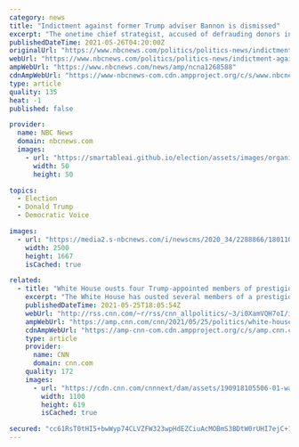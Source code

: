 ```yaml
---
category: news
title: "Indictment against former Trump adviser Bannon is dismissed"
excerpt: "The onetime chief strategist, accused of defrauding donors in a $25 million fund to build a wall along the U.S. border, had been pardoned by the president."
publishedDateTime: 2021-05-26T04:20:00Z
originalUrl: "https://www.nbcnews.com/politics/politics-news/indictment-against-former-trump-adviser-bannon-dismissed-n1268588"
webUrl: "https://www.nbcnews.com/politics/politics-news/indictment-against-former-trump-adviser-bannon-dismissed-n1268588"
ampWebUrl: "https://www.nbcnews.com/news/amp/ncna1268588"
cdnAmpWebUrl: "https://www-nbcnews-com.cdn.ampproject.org/c/s/www.nbcnews.com/news/amp/ncna1268588"
type: article
quality: 135
heat: -1
published: false

provider:
  name: NBC News
  domain: nbcnews.com
  images:
    - url: "https://smartableai.github.io/election/assets/images/organizations/nbcnews.com-50x50.jpg"
      width: 50
      height: 50

topics:
  - Election
  - Donald Trump
  - Democratic Voice

images:
  - url: "https://media2.s-nbcnews.com/i/newscms/2020_34/2288866/180110-steve-bannon-ac-727p_e8b0300a10c51c63a114531d87cb7ac8.jpg"
    width: 2500
    height: 1667
    isCached: true

related:
  - title: "White House ousts four Trump-appointed members of prestigious arts commission"
    excerpt: "The White House has ousted several members of a prestigious arts commission in the nation's capital, the latest move in the Biden administration's purge of Trump-era appointees from government agencies and boards.\n    \n"
    publishedDateTime: 2021-05-25T18:05:54Z
    webUrl: "http://rss.cnn.com/~r/rss/cnn_allpolitics/~3/i0XamVQH7oI/index.html"
    ampWebUrl: "https://amp.cnn.com/cnn/2021/05/25/politics/white-house-arts-commission/index.html"
    cdnAmpWebUrl: "https://amp-cnn-com.cdn.ampproject.org/c/s/amp.cnn.com/cnn/2021/05/25/politics/white-house-arts-commission/index.html"
    type: article
    provider:
      name: CNN
      domain: cnn.com
    quality: 172
    images:
      - url: "https://cdn.cnn.com/cnnnext/dam/assets/190918105506-01-washington-monument-file-super-tease.jpg"
        width: 1100
        height: 619
        isCached: true

secured: "cc61RsT0tHI5+bwWyp74CLVZFW323wpHdEZCiuAcMOBmS3BDtW0rUHI7ejC+1UbAv0euccn/LuTPp/sFs41UZdfkqHHcEhqe6VgkFV6IX02RX7EdfOv1rX1FXra6S05bvKhT2S2B+Prd6aI13wZKwDW2jdB6knPJJE3DAeT5HSuTEf7TNSFvTYqQ3xct1jExsbn3SX4Cl5FxbTNkpabu9cIyjD2hGAPjoxDD4iJO+jXgSnFcT4PY0cqEr+vG1+HSjhKW9I1R5kx0K8kYJliVtuZs6HCqzGIh6UCyp5iSOqucW+HFjaFV8tJUupCxf3Db18rMYPAV4+qK7GkjGo8NViGr6jQ5a6tNjLkqD66Quqc=;GcKvb29nl+52lcdjOIZYHg=="
---
```


